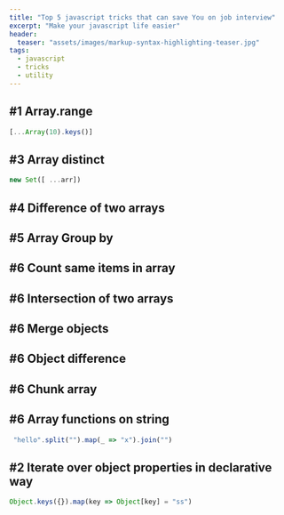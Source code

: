 ```yaml
---
title: "Top 5 javascript tricks that can save You on job interview"
excerpt: "Make your javascript life easier"
header:
  teaser: "assets/images/markup-syntax-highlighting-teaser.jpg"
tags: 
  - javascript  
  - tricks
  - utility   
---
```



## \#1 Array.range
```javascript
[...Array(10).keys()]
```


## \#3 Array distinct

```javascript
new Set([ ...arr])
```

## \#4 Difference of two arrays

## \#5 Array Group by

## \#6 Count same items in array

## \#6 Intersection of two arrays

## \#6 Merge objects

## \#6 Object difference

## \#6 Chunk array

## \#6 Array functions on string
```javascript
 "hello".split("").map(_ => "x").join("")
```



## \#2 Iterate over object properties in declarative way
```javascript
Object.keys({}).map(key => Object[key] = "ss")
```